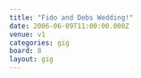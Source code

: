 ```yaml
---
title: "Fido and Debs Wedding!"
date: 2006-06-09T11:00:00.000Z
venue: v1
categories: gig
board: 8
layout: gig
---
```

